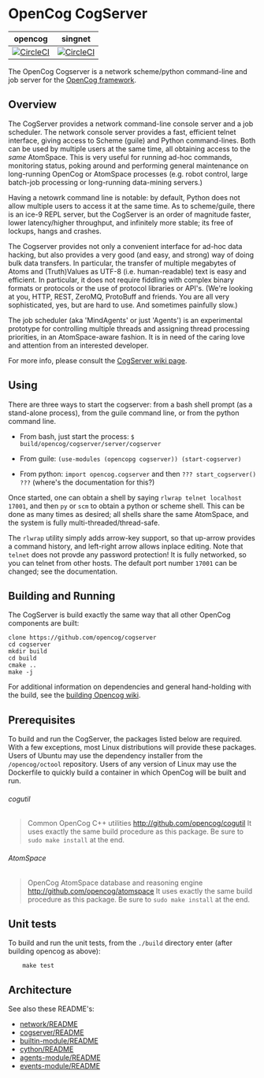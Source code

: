 OpenCog CogServer
=================

opencog | singnet
------- | -------
[![CircleCI](https://circleci.com/gh/opencog/cogserver.svg?style=svg)](https://circleci.com/gh/opencog/cogserver) | [![CircleCI](https://circleci.com/gh/singnet/cogserver.svg?style=svg)](https://circleci.com/gh/singnet/cogserver)

The OpenCog Cogserver is a network scheme/python command-line
and job server for the [OpenCog framework](https://opencog.org).

Overview
--------
The CogServer provides a network command-line console server and
a job scheduler.  The network console server provides a fast,
efficient telnet interface, giving access to Scheme (guile) and
Python command-lines.  Both can be used by multiple users at the
same time, all obtaining access to the *same* AtomSpace.  This
is very useful for running ad-hoc commands, monitoring status,
poking around and performing general maintenance on long-running
OpenCog or AtomSpace processes (e.g. robot control, large
batch-job processing or long-running data-mining servers.)

Having a netowrk command line is notable: by default, Python
does not allow multiple users to access it at the same time.
As to scheme/guile, there is an ice-9 REPL server, but the
CogServer is an order of magnitude faster, lower latency/higher
throughput, and infinitely more stable; its free of lockups,
hangs and crashes.

The Cogserver provides not only a convenient interface for ad-hoc
data hacking, but also provides a very good (and easy, and strong)
way of doing bulk data transfers. In particular, the transfer of
multiple megabytes of Atoms and (Truth)Values as UTF-8
(i.e. human-readable) text is easy and efficient. In particular,
it does not require fiddling with complex binary formats or
protocols or the use of protocol libraries or API's. (We're looking
at you, HTTP, REST, ZeroMQ, ProtoBuff and friends. You are all
very sophisticated, yes, but are hard to use. And sometimes painfully
slow.)

The job scheduler (aka 'MindAgents' or just 'Agents') is an
experimental prototype for controlling multiple threads and assigning
thread processing priorities, in an AtomSpace-aware fashion. It is in
need of the caring love and attention from an interested developer.

For more info, please consult the
[CogServer wiki page](https://wiki.opencog.org/w/CogServer).

Using
-----
There are three ways to start the cogserver: from a bash shell prompt
(as a stand-alone process), from the guile command line, or from the
python command line.

* From bash, just start the process:
  `$ build/opencog/cogserver/server/cogserver`

* From guile: `(use-modules (opencopg cogserver)) (start-cogserver)`

* From python: `import opencog.cogserver` and then
   `??? start_cogserver() ???` (where's the documentation for this?)

Once started, one can obtain a shell by saying `rlwrap telnet localhost
17001`, and then `py` or `scm` to obtain a python or scheme shell.  This
can be done as many times as desired; all shells share the same
AtomSpace, and the system is fully multi-threaded/thread-safe.

The `rlwrap` utility simply adds arrow-key support, so that up-arrow
provides a command history, and left-right arrow allows inplace editing.
Note that `telnet` does not provde any password protection!  It is
fully networked, so you can telnet from other hosts. The default port
number `17001` can be changed; see the documentation.

Building and Running
--------------------
The CogServer is build exactly the same way that all other OpenCog
components are built:
```
clone https://github.com/opencog/cogserver
cd cogserver
mkdir build
cd build
cmake ..
make -j
```
For additional information on dependencies and general hand-holding
with the build, see the [building Opencog
wiki](http://wiki.opencog.org/wikihome/index.php/Building_OpenCog).

Prerequisites
-------------
To build and run the CogServer, the packages listed below are required.
With a few exceptions, most Linux distributions will provide these
packages. Users of Ubuntu may use the dependency installer from the
`/opencog/octool` repository.  Users of any version of Linux may
use the Dockerfile to quickly build a container in which OpenCog will
be built and run.

###### cogutil
> Common OpenCog C++ utilities
> http://github.com/opencog/cogutil
> It uses exactly the same build procedure as this package. Be sure
  to `sudo make install` at the end.

###### AtomSpace
> OpenCog AtomSpace database and reasoning engine
> http://github.com/opencog/atomspace
> It uses exactly the same build procedure as this package. Be sure
  to `sudo make install` at the end.

Unit tests
----------
To build and run the unit tests, from the `./build` directory enter
(after building opencog as above):
```
    make test
```

Architecture
------------
See also these README's:

* [network/README](opencog/network/README.md)
* [cogserver/README](opencog/cogserver/server/README.md)
* [builtin-module/README](opencog/cogserver/modules/commands/README.md)
* [cython/README](opencog/cython/README.md)
* [agents-module/README](opencog/cogserver/modules/agents/README.md)
* [events-module/README](opencog/cogserver/modules/events/README.md)
